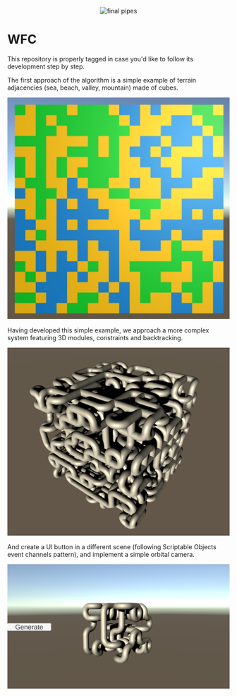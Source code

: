 <p align="center"><img alt="final pipes" src="Images/pipes_max.gif"></p>

# WFC
This repository is properly tagged in case you'd like to follow its development step by step.

The first approach of the algorithm is a simple example of terrain adjacencies (sea, beach, valley, mountain) made of cubes.
<p align="center"><img alt="terrain example" src="Images/terrain_example.png"></p>

Having developed this simple example, we approach a more complex system featuring 3D modules, constraints and backtracking.
<p align="center"><img alt="pipes example" src="Images/pipes_large.png"></p>

And create a UI button in a different scene (following Scriptable Objects event channels pattern), and implement a simple orbital camera.
<p align="center"><img alt="pipes with Generate button" src="Images/pipes_small.png"></p>
